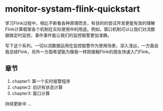 # monitor-systam-flink-quickstart

学习Flink过程中，相比不断看各种原理而言，有目的的尝试开发更能有效的理解Flink计算框架各个机制在实际使用中的用途。例如，窗口机制可以让我们对流数据做定时监控，事件事件能让我们的监控报警更加准确。

写下这个系列，一切以流数据运用在监控报警作为使用场景，深入浅出，一方面自我总结Flink，另外一方面希望能为像我一样刚接触Flink的朋友快速入门Flink。

## 章节

1. chapter1: 第一个实时报警程序
2. chapter2: 初识有状态计算
3. chapter3: 窗口计算

持续更新中 ...
